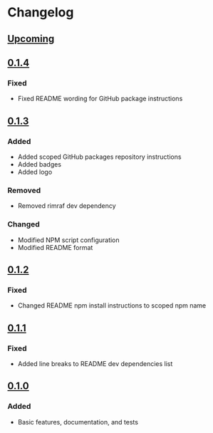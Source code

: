 # Changelog

## [Upcoming](https://github.com/jpcx/testts/compare/0.1.4...devel)

## [0.1.4](https://github.com/jpcx/testts/releases/tag/0.1.4)

### Fixed

- Fixed README wording for GitHub package instructions

## [0.1.3](https://github.com/jpcx/testts/releases/tag/0.1.3)

### Added

- Added scoped GitHub packages repository instructions
- Added badges
- Added logo

### Removed

- Removed rimraf dev dependency

### Changed

- Modified NPM script configuration
- Modified README format

## [0.1.2](https://github.com/jpcx/testts/releases/tag/0.1.2)

### Fixed

- Changed README npm install instructions to scoped npm name

## [0.1.1](https://github.com/jpcx/testts/releases/tag/0.1.1)

### Fixed

- Added line breaks to README dev dependencies list

## [0.1.0](https://github.com/jpcx/testts/releases/tag/0.1.0)

### Added

- Basic features, documentation, and tests
